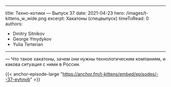 
---
title: Техно-котики — Выпуск 37
date: 2021-04-23
hero: /images/t-kittens_w_wide.png
excerpt: Хакатоны (спецвыпуск)
timeToRead: 0
authors:
  - Dmitry Sitnikov
  - George Ymydykov
  - Yulia Terterian
---

— Что такое хакатоны, зачем они нужны технологическим компаниям, и какова ситуация с ними в России.


{{< anchor-episode-large "https://anchor.fm/t-kittens/embed/episodes/--37-evhnvb" >}}
